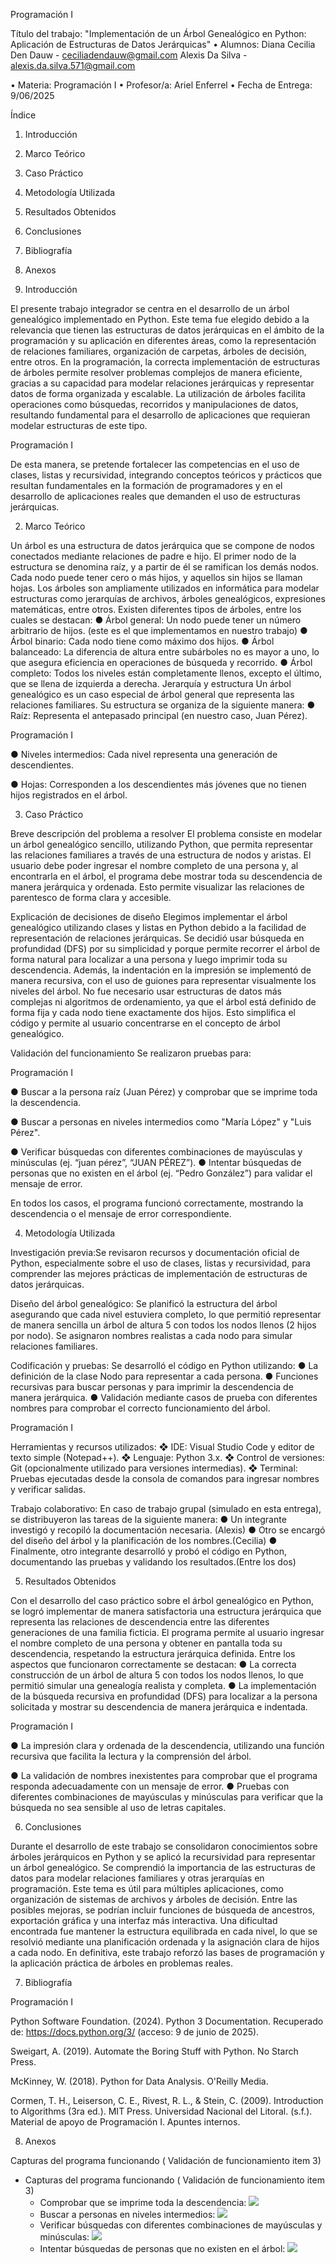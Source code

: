 Programación I

Título del trabajo: "Implementación de un Árbol Genealógico en Python: Aplicación de
Estructuras de Datos Jerárquicas"
• Alumnos: Diana Cecilia Den Dauw - ceciliadendauw@gmail.com
Alexis Da Silva - alexis.da.silva.571@gmail.com

• Materia: Programación I
• Profesor/a: Ariel Enferrel
• Fecha de Entrega: 9/06/2025

Índice
1. Introducción
2. Marco Teórico
3. Caso Práctico
4. Metodología Utilizada
5. Resultados Obtenidos
6. Conclusiones
7. Bibliografía
8. Anexos

1. Introducción

El presente trabajo integrador se centra en el desarrollo de un árbol genealógico
implementado en Python. Este tema fue elegido debido a la relevancia que tienen las
estructuras de datos jerárquicas en el ámbito de la programación y su aplicación en
diferentes áreas, como la representación de relaciones familiares, organización de carpetas,
árboles de decisión, entre otros.
En la programación, la correcta implementación de estructuras de árboles permite resolver
problemas complejos de manera eficiente, gracias a su capacidad para modelar relaciones
jerárquicas y representar datos de forma organizada y escalable. La utilización de árboles
facilita operaciones como búsquedas, recorridos y manipulaciones de datos, resultando
fundamental para el desarrollo de aplicaciones que requieran modelar estructuras de este
tipo.

Programación I

De esta manera, se pretende fortalecer las competencias en el uso de clases, listas y
recursividad, integrando conceptos teóricos y prácticos que resultan fundamentales en la
formación de programadores y en el desarrollo de aplicaciones reales que demanden el uso
de estructuras jerárquicas.

2. Marco Teórico

Un árbol es una estructura de datos jerárquica que se compone de nodos conectados
mediante relaciones de padre e hijo. El primer nodo de la estructura se denomina raíz, y a
partir de él se ramifican los demás nodos. Cada nodo puede tener cero o más hijos, y
aquellos sin hijos se llaman hojas.
Los árboles son ampliamente utilizados en informática para modelar estructuras como
jerarquías de archivos, árboles genealógicos, expresiones matemáticas, entre otros.
Existen diferentes tipos de árboles, entre los cuales se destacan:
● Árbol general: Un nodo puede tener un número arbitrario de hijos. (este es el que
implementamos en nuestro trabajo)
● Árbol binario: Cada nodo tiene como máximo dos hijos.
● Árbol balanceado: La diferencia de altura entre subárboles no es mayor a uno, lo
que asegura eficiencia en operaciones de búsqueda y recorrido.
● Árbol completo: Todos los niveles están completamente llenos, excepto el último,
que se llena de izquierda a derecha.
Jerarquía y estructura
Un árbol genealógico es un caso especial de árbol general que representa las relaciones
familiares. Su estructura se organiza de la siguiente manera:
● Raíz: Representa el antepasado principal (en nuestro caso, Juan Pérez).

Programación I

● Niveles intermedios: Cada nivel representa una generación de descendientes.

● Hojas: Corresponden a los descendientes más jóvenes que no tienen hijos
registrados en el árbol.

3. Caso Práctico

Breve descripción del problema a resolver
El problema consiste en modelar un árbol genealógico sencillo, utilizando Python, que
permita representar las relaciones familiares a través de una estructura de nodos y aristas.
El usuario debe poder ingresar el nombre completo de una persona y, al encontrarla en el
árbol, el programa debe mostrar toda su descendencia de manera jerárquica y ordenada.
Esto permite visualizar las relaciones de parentesco de forma clara y accesible.

Explicación de decisiones de diseño
Elegimos implementar el árbol genealógico utilizando clases y listas en Python debido a la
facilidad de representación de relaciones jerárquicas. Se decidió usar búsqueda en
profundidad (DFS) por su simplicidad y porque permite recorrer el árbol de forma natural
para localizar a una persona y luego imprimir toda su descendencia. Además, la indentación
en la impresión se implementó de manera recursiva, con el uso de guiones para representar
visualmente los niveles del árbol.
No fue necesario usar estructuras de datos más complejas ni algoritmos de ordenamiento,
ya que el árbol está definido de forma fija y cada nodo tiene exactamente dos hijos. Esto
simplifica el código y permite al usuario concentrarse en el concepto de árbol genealógico.

Validación del funcionamiento
Se realizaron pruebas para:

Programación I

● Buscar a la persona raíz (Juan Pérez) y comprobar que se imprime toda la
descendencia.

● Buscar a personas en niveles intermedios como "María López" y "Luis Pérez".

● Verificar búsquedas con diferentes combinaciones de mayúsculas y minúsculas (ej.
“juan pérez”, “JUAN PÉREZ”).
● Intentar búsquedas de personas que no existen en el árbol (ej. “Pedro González”)
para validar el mensaje de error.

En todos los casos, el programa funcionó correctamente, mostrando la descendencia o el
mensaje de error correspondiente.

4. Metodología Utilizada

Investigación previa:Se revisaron recursos y documentación oficial de Python,
especialmente sobre el uso de clases, listas y recursividad, para comprender las
mejores prácticas de implementación de estructuras de datos jerárquicas.

Diseño del árbol genealógico: Se planificó la estructura del árbol asegurando que
cada nivel estuviera completo, lo que permitió representar de manera sencilla un
árbol de altura 5 con todos los nodos llenos (2 hijos por nodo). Se asignaron
nombres realistas a cada nodo para simular relaciones familiares.

Codificación y pruebas: Se desarrolló el código en Python utilizando:
● La definición de la clase Nodo para representar a cada persona.
● Funciones recursivas para buscar personas y para imprimir la descendencia de
manera jerárquica.
● Validación mediante casos de prueba con diferentes nombres para comprobar el
correcto funcionamiento del árbol.

Programación I

Herramientas y recursos utilizados:
❖ IDE: Visual Studio Code y editor de texto simple (Notepad++).
❖ Lenguaje: Python 3.x.
❖ Control de versiones: Git (opcionalmente utilizado para versiones intermedias).
❖ Terminal: Pruebas ejecutadas desde la consola de comandos para ingresar nombres
y verificar salidas.

Trabajo colaborativo: En caso de trabajo grupal (simulado en esta entrega), se
distribuyeron las tareas de la siguiente manera:
● Un integrante investigó y recopiló la documentación necesaria. (Alexis)
● Otro se encargó del diseño del árbol y la planificación de los nombres.(Cecilia)
● Finalmente, otro integrante desarrolló y probó el código en Python, documentando
las pruebas y validando los resultados.(Entre los dos)

5. Resultados Obtenidos

Con el desarrollo del caso práctico sobre el árbol genealógico en Python, se logró
implementar de manera satisfactoria una estructura jerárquica que representa las relaciones
de descendencia entre las diferentes generaciones de una familia ficticia. El programa
permite al usuario ingresar el nombre completo de una persona y obtener en pantalla toda
su descendencia, respetando la estructura jerárquica definida.
Entre los aspectos que funcionaron correctamente se destacan:
● La correcta construcción de un árbol de altura 5 con todos los nodos llenos, lo que
permitió simular una genealogía realista y completa.
● La implementación de la búsqueda recursiva en profundidad (DFS) para localizar a
la persona solicitada y mostrar su descendencia de manera jerárquica e indentada.

Programación I

● La impresión clara y ordenada de la descendencia, utilizando una función recursiva
que facilita la lectura y la comprensión del árbol.

● La validación de nombres inexistentes para comprobar que el programa responda
adecuadamente con un mensaje de error.
● Pruebas con diferentes combinaciones de mayúsculas y minúsculas para verificar
que la búsqueda no sea sensible al uso de letras capitales.

6. Conclusiones

Durante el desarrollo de este trabajo se consolidaron conocimientos sobre árboles
jerárquicos en Python y se aplicó la recursividad para representar un árbol genealógico. Se
comprendió la importancia de las estructuras de datos para modelar relaciones familiares y
otras jerarquías en programación.
Este tema es útil para múltiples aplicaciones, como organización de sistemas de archivos y
árboles de decisión. Entre las posibles mejoras, se podrían incluir funciones de búsqueda
de ancestros, exportación gráfica y una interfaz más interactiva.
Una dificultad encontrada fue mantener la estructura equilibrada en cada nivel, lo que se
resolvió mediante una planificación ordenada y la asignación clara de hijos a cada nodo. En
definitiva, este trabajo reforzó las bases de programación y la aplicación práctica de árboles
en problemas reales.

7. Bibliografía

Programación I

Python Software Foundation. (2024). Python 3 Documentation. Recuperado de:
https://docs.python.org/3/ (acceso: 9 de junio de 2025).

Sweigart, A. (2019). Automate the Boring Stuff with Python. No Starch Press.

McKinney, W. (2018). Python for Data Analysis. O'Reilly Media.

Cormen, T. H., Leiserson, C. E., Rivest, R. L., & Stein, C. (2009). Introduction to Algorithms
(3ra ed.). MIT Press.
Universidad Nacional del Litoral. (s.f.). Material de apoyo de Programación I. Apuntes
internos.

8. Anexos

Capturas del programa funcionando ( Validación de funcionamiento item 3)
- Capturas del programa funcionando ( Validación de funcionamiento item 3)
  - Comprobar que se imprime toda la descendencia:
  ![](imagenes/tp1.PNG)
  - Buscar a personas en niveles intermedios:
  ![](imagenes/tp2.PNG)
  - Verificar búsquedas con diferentes combinaciones de mayúsculas y minúsculas:
  ![](imagenes/tp4.PNG)
  - Intentar búsquedas de personas que no existen en el árbol:
  ![](imagenes/tp5.PNG)
